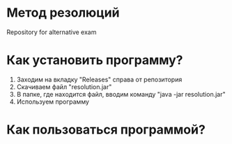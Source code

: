 # Метод резолюций
Repository for alternative exam
# Как установить программу?
1. Заходим на вкладку "Releases" справа от репозитория
2. Скачиваем файл "resolution.jar"
3. В папке, где находится файл, вводим команду "java -jar resolution.jar"
4. Используем программу
# Как пользоваться программой?

